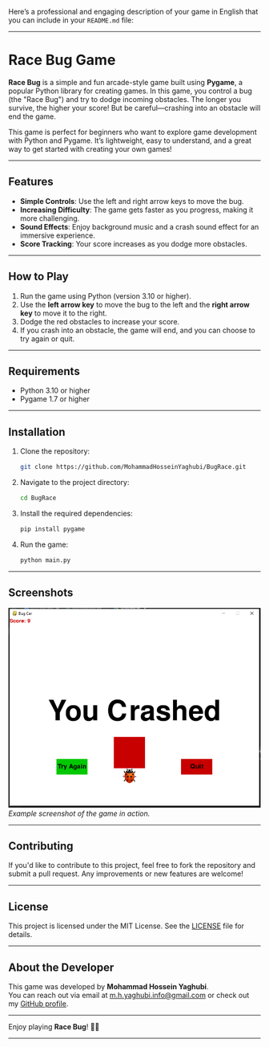 Here’s a professional and engaging description of your game in English that you can include in your `README.md` file:

---

# **Race Bug Game**

**Race Bug** is a simple and fun arcade-style game built using **Pygame**, a popular Python library for creating games. In this game, you control a bug (the "Race Bug") and try to dodge incoming obstacles. The longer you survive, the higher your score! But be careful—crashing into an obstacle will end the game.

This game is perfect for beginners who want to explore game development with Python and Pygame. It’s lightweight, easy to understand, and a great way to get started with creating your own games!

---

## **Features**
- **Simple Controls**: Use the left and right arrow keys to move the bug.
- **Increasing Difficulty**: The game gets faster as you progress, making it more challenging.
- **Sound Effects**: Enjoy background music and a crash sound effect for an immersive experience.
- **Score Tracking**: Your score increases as you dodge more obstacles.

---

## **How to Play**
1. Run the game using Python (version 3.10 or higher).
2. Use the **left arrow key** to move the bug to the left and the **right arrow key** to move it to the right.
3. Dodge the red obstacles to increase your score.
4. If you crash into an obstacle, the game will end, and you can choose to try again or quit.

---

## **Requirements**
- Python 3.10 or higher
- Pygame 1.7 or higher

---

## **Installation**
1. Clone the repository:
   ```bash
   git clone https://github.com/MohammadHosseinYaghubi/BugRace.git
   ```
2. Navigate to the project directory:
   ```bash
   cd BugRace
   ```
3. Install the required dependencies:
   ```bash
   pip install pygame
   ```
4. Run the game:
   ```bash
   python main.py
   ```

---

## **Screenshots**
![Game Screenshot](bugrace.PNG)  
*Example screenshot of the game in action.*

---

## **Contributing**
If you'd like to contribute to this project, feel free to fork the repository and submit a pull request. Any improvements or new features are welcome!

---

## **License**
This project is licensed under the MIT License. See the [LICENSE](LICENSE.md) file for details.

---

## **About the Developer**
This game was developed by **Mohammad Hossein Yaghubi**.  
You can reach out via email at [m.h.yaghubi.info@gmail.com](mailto:m.h.yaghubi.info@gmail.com) or check out my [GitHub profile](https://github.com/MohammadHosseinYaghubi).

---

Enjoy playing **Race Bug**! 🚗💨

---
